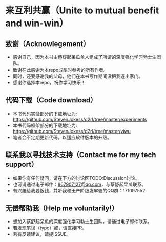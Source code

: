 

<!--
 * @version:
 * @Author:  StevenJokess（蔡舒起） https://github.com/StevenJokess
 * @Date: 2023-04-09 16:17:10
 * @LastEditors:  StevenJokess（蔡舒起） https://github.com/StevenJokess
 * @LastEditTime: 2023-09-20 12:09:18
 * @Description:
 * @Help me: make friends by a867907127@gmail.com and help me get some “foreign” things or service I need in life; 如有帮助，请赞助，失业3年了。![支付宝收款码](https://github.com/StevenJokess/d2rl/blob/master/img/%E6%94%B6.jpg)
 * @TODO::
 * @Reference:
-->
# 来互利共赢（Unite to mutual benefit and win-win）

## 致谢（Acknowlegement）

- 感谢自己，因为本书由蔡舒起呆瓜单人组成了所谓的深度强化学习勃士生团队。
- 致谢在此感谢为本repo成型时参考的所有作者。
- 同时，还要感谢我的父母，他们在本书写作期间没把我逐出家门。
- 感谢你选择本repo。祝你学习快乐！

## 代码下载（Code download）

- 本书代码实验部分的下载地址为: https://github.com/StevenJokess/d2rl/tree/master/experiments
- 本书代码框架部分的下载地址为: https://github.com/StevenJokess/d2rl/tree/master/yiwu
- 笔者会不定期更新代码，以适应软件版本的升级。

## 联系我以寻找技术支持（Contact me for my tech support）

- 如果你有任何疑问，请在下方的讨论区TODO:Discussion讨论。
- 也可请通过电子邮件：867907127@qq.com，与蔡舒起呆瓜联系。
- 有兴趣给我要饭钱，并听我和无产阶级发牢骚的QQ群：171097552

## 无偿帮助我（Help me voluntarily!）

- 想加入蔡舒起呆瓜的深度强化学习勃士生团队，请通过电子邮件联系。
- 若发现笔误（typo）或，请直接PR。
- 若有反馈建议，请提ISSUE。


[1]: https://ticket-assets.baai.ac.cn/uploads/%E3%80%8A%E4%BA%BA%E5%B7%A5%E6%99%BA%E8%83%BD%EF%BC%9A%E7%8E%B0%E4%BB%A3%E6%96%B9%E6%B3%95%EF%BC%88%E7%AC%AC4%E7%89%88%EF%BC%89%E3%80%8B%E6%A0%B7%E7%AB%A0.pdf
